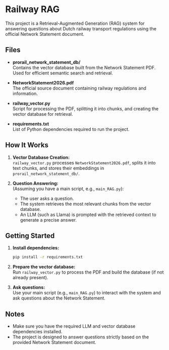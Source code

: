 # Railway RAG

This project is a Retrieval-Augmented Generation (RAG) system for answering questions about Dutch railway transport regulations using the official Network Statement document.

## Files

- **prorail_network_statement_db/**  
  Contains the vector database built from the Network Statement PDF. Used for efficient semantic search and retrieval.

- **NetworkStatement2026.pdf**  
  The official source document containing railway regulations and information.

- **railway_vector.py**  
  Script for processing the PDF, splitting it into chunks, and creating the vector database for retrieval.

- **requirements.txt**  
  List of Python dependencies required to run the project.

## How It Works

1. **Vector Database Creation:**  
   `railway_vector.py` processes `NetworkStatement2026.pdf`, splits it into text chunks, and stores their embeddings in `prorail_network_statement_db/`.

2. **Question Answering:**  
   (Assuming you have a main script, e.g., `main_RAG.py`):  
   - The user asks a question.
   - The system retrieves the most relevant chunks from the vector database.
   - An LLM (such as Llama) is prompted with the retrieved context to generate a precise answer.

## Getting Started

1. **Install dependencies:**
   ```sh
   pip install -r requirements.txt
   ```

2. **Prepare the vector database:**  
   Run `railway_vector.py` to process the PDF and build the database (if not already present).

3. **Ask questions:**  
   Use your main script (e.g., `main_RAG.py`) to interact with the system and ask questions about the Network Statement.

## Notes

- Make sure you have the required LLM and vector database dependencies installed.
- The project is designed to answer questions strictly based on the provided Network Statement document. 